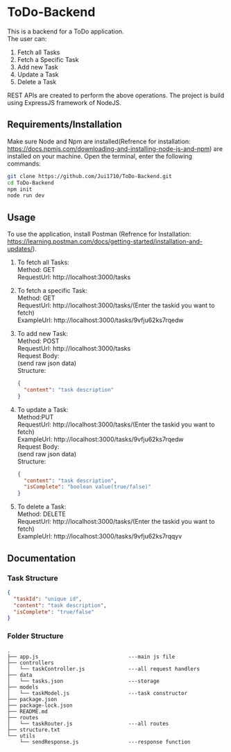 # ToDo-Backend

This is a backend for a ToDo application.
<br>
The user can:

1.  Fetch all Tasks
2.  Fetch a Specific Task
3.  Add new Task
4.  Update a Task
5.  Delete a Task

REST APIs are created to perform the above operations. The project is build using ExpressJS framework of NodeJS.

## Requirements/Installation

Make sure Node and Npm are installed(Refrence for installation: https://docs.npmjs.com/downloading-and-installing-node-js-and-npm) are installed on your machine.
Open the terminal, enter the following commands:
<br>

```bash
git clone https://github.com/Jui1710/ToDo-Backend.git
cd ToDo-Backend
npm init
node run dev
```

## Usage


To use the application, install Postman (Refrence for Installation: https://learning.postman.com/docs/getting-started/installation-and-updates/).

1. To fetch all Tasks:<br>
   Method: GET<br>
   RequestUrl: http://localhost:3000/tasks<br>

2. To fetch a specific Task: <br>
   Method: GET<br>
   RequestUrl: http://localhost:3000/tasks/(Enter the taskid you want to fetch)<br>
   ExampleUrl: http://localhost:3000/tasks/9vfju62ks7rqedw <br>

3. To add new Task:<br>
   Method: POST<br>
   RequestUrl: http://localhost:3000/tasks<br>
   Request Body:<br>
   (send raw json data)<br>
   Structure:<br>
   ```json
   {
     "content": "task description"
   }
   ```
4. To update a Task:<br>
   Method:PUT<br>
   RequestUrl: http://localhost:3000/tasks/(Enter the taskid you want to fetch)<br>
   ExampleUrl: http://localhost:3000/tasks/9vfju62ks7rqedw<br>
   Request Body:<br>
   (send raw json data)<br>
   Structure:<br>
   ```json
   {
     "content": "task description",
     "isComplete": "boolean value(true/false)"
   }
   ```
5. To delete a Task: <br>
   Method: DELETE <br>
   RequestUrl: http://localhost:3000/tasks/(Enter the taskid you want to fetch) <br>
   ExampleUrl: http://localhost:3000/tasks/9vfju62ks7rqqyv <br>

## Documentation


### Task Structure

```json
{
  "taskId": "unique id",
  "content": "task description",
  "isComplete": "true/false"
}
```

### Folder Structure

```
.
├── app.js                             ---main js file
├── controllers
│   └── taskController.js              ---all request handlers
├── data
│   └── tasks.json                     ---storage
├── models
│   └── taskModel.js                   ---task constructor
├── package.json
├── package-lock.json
├── README.md
├── routes
│   └── taskRouter.js                  ---all routes
├── structure.txt
└── utils
    └── sendResponse.js                ---response function

```

